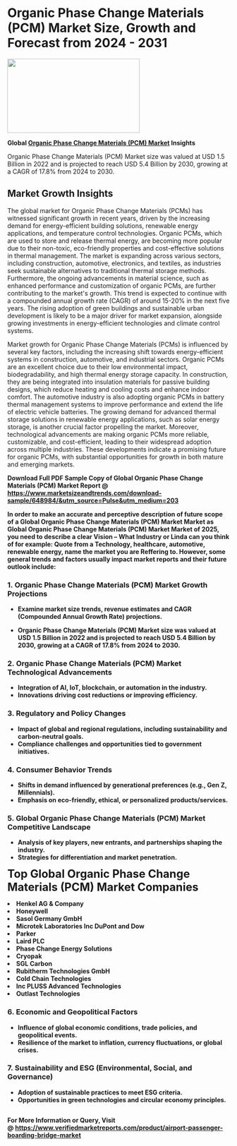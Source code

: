 <H1>Organic Phase Change Materials (PCM) Market Size, Growth and Forecast from 2024 - 2031</H1><img class="aligncenter size-medium wp-image-584254" src="https://thirdeyenews.in/wp-content/uploads/2024/09/Global-Market-Research-300x168.jpeg" alt="" width="300" height="168" /><p><strong>Global&nbsp;<a href="https://www.marketsizeandtrends.com/download-sample/648984/&amp;utm_source=Pulse&amp;utm_medium=203">Organic Phase Change Materials (PCM) Market</a> Insights</strong></p><p>Organic Phase Change Materials (PCM) Market size was valued at USD 1.5 Billion in 2022 and is projected to reach USD 5.4 Billion by 2030, growing at a CAGR of 17.8% from 2024 to 2030.</p><p><h2>Market Growth Insights</h2> <p>The global market for Organic Phase Change Materials (PCMs) has witnessed significant growth in recent years, driven by the increasing demand for energy-efficient building solutions, renewable energy applications, and temperature control technologies. Organic PCMs, which are used to store and release thermal energy, are becoming more popular due to their non-toxic, eco-friendly properties and cost-effective solutions in thermal management. The market is expanding across various sectors, including construction, automotive, electronics, and textiles, as industries seek sustainable alternatives to traditional thermal storage methods. Furthermore, the ongoing advancements in material science, such as enhanced performance and customization of organic PCMs, are further contributing to the market's growth. This trend is expected to continue with a compounded annual growth rate (CAGR) of around 15-20% in the next five years. The rising adoption of green buildings and sustainable urban development is likely to be a major driver for market expansion, alongside growing investments in energy-efficient technologies and climate control systems.</p> <p><strong></strong></p> <p>Market growth for Organic Phase Change Materials (PCMs) is influenced by several key factors, including the increasing shift towards energy-efficient systems in construction, automotive, and industrial sectors. Organic PCMs are an excellent choice due to their low environmental impact, biodegradability, and high thermal energy storage capacity. In construction, they are being integrated into insulation materials for passive building designs, which reduce heating and cooling costs and enhance indoor comfort. The automotive industry is also adopting organic PCMs in battery thermal management systems to improve performance and extend the life of electric vehicle batteries. The growing demand for advanced thermal storage solutions in renewable energy applications, such as solar energy storage, is another crucial factor propelling the market. Moreover, technological advancements are making organic PCMs more reliable, customizable, and cost-efficient, leading to their widespread adoption across multiple industries. These developments indicate a promising future for organic PCMs, with substantial opportunities for growth in both mature and emerging markets.</p> <p><strong></p><p><span class=""><strong>Download Full PDF Sample Copy of Global Organic Phase Change Materials (PCM) Market Report</strong> @ <a href="https://www.marketsizeandtrends.com/download-sample/648984/&amp;utm_source=Pulse&amp;utm_medium=203" target="_blank">https://www.marketsizeandtrends.com/download-sample/648984/&amp;utm_source=Pulse&amp;utm_medium=203</a></span></p><p>In order to make an accurate and perceptive description of future scope of a Global&nbsp;Organic Phase Change Materials (PCM) Market Market as Global&nbsp;Organic Phase Change Materials (PCM) Market Market of 2025, you need to describe a clear Vision &ndash; What Industry or Linda can you think of for example: Quote from a Technology, healthcare, automotive, renewable energy, name the market you are Reffering to. However, some general trends and factors usually impact market reports and their future outlook include:</p><h3>1.&nbsp;<strong>Organic Phase Change Materials (PCM) Market Growth Projections</strong></h3><ul><li>Examine market size trends, revenue estimates and CAGR (Compounded Annual Growth Rate) projections.</li><li><p>Organic Phase Change Materials (PCM) Market size was valued at USD 1.5 Billion in 2022 and is projected to reach USD 5.4 Billion by 2030, growing at a CAGR of 17.8% from 2024 to 2030.</p></li></ul><h3>2.&nbsp;<strong>Organic Phase Change Materials (PCM) Market Technological Advancements</strong></h3><ul><li>Integration of AI, IoT, blockchain, or automation in the industry.</li><li>Innovations driving cost reductions or improving efficiency.</li></ul><h3>3.&nbsp;<strong>Regulatory and Policy Changes</strong></h3><ul><li>Impact of global and regional regulations, including sustainability and carbon-neutral goals.</li><li>Compliance challenges and opportunities tied to government initiatives.</li></ul><h3>4.&nbsp;<strong>Consumer Behavior Trends</strong></h3><ul><li>Shifts in demand influenced by generational preferences (e.g., Gen Z, Millennials).</li><li>Emphasis on eco-friendly, ethical, or personalized products/services.</li></ul><h3>5.&nbsp;<strong>Global Organic Phase Change Materials (PCM) Market Competitive Landscape</strong></h3><ul><li>Analysis of key players, new entrants, and partnerships shaping the industry.</li><li>Strategies for differentiation and market penetration.</li></ul><p data-pm-slice="1 1 []"><span style="color: inherit; font-family: inherit; font-size: 25px;">Top Global Organic Phase Change Materials (PCM) Market Companies</span></p><div class="" data-test-id=""><p><li>Henkel AG & Company</li><li> Honeywell</li><li> Sasol Germany GmbH</li><li> Microtek Laboratories Inc DuPont and Dow</li><li> Parker</li><li> Laird PLC</li><li> Phase Change Energy Solutions</li><li> Cryopak</li><li> SGL Carbon</li><li> Rubitherm Technologies GmbH</li><li> Cold Chain Technologies</li><li> Inc PLUSS Advanced Technologies</li><li> Outlast Technologies</li></p></div><h3>6.&nbsp;<strong>Economic and Geopolitical Factors</strong></h3><ul><li>Influence of global economic conditions, trade policies, and geopolitical events.</li><li>Resilience of the market to inflation, currency fluctuations, or global crises.</li></ul><h3>7.&nbsp;<strong>Sustainability and ESG (Environmental, Social, and Governance)</strong></h3><ul><li>Adoption of sustainable practices to meet ESG criteria.</li><li>Opportunities in green technologies and circular economy principles.</li></ul><h2><strong style="font-size: 14px;">For More Information or Query, Visit @&nbsp;</strong><a style="background-color: #ffffff; font-size: 14px;" href="https://www.marketsizeandtrends.com/report/organic-phase-change-materials-pcm-market/" target="_blank">https://www.verifiedmarketreports.com/product/airport-passenger-boarding-bridge-market</a></h2>
